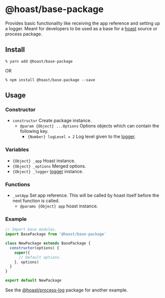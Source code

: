 # @hoast/base-package

Provides basic functionality like receiving the app reference and setting up a logger. Meant for developers to be used as a base for a [hoast](https://hoast.js.org) source or process package.

## Install

```
% yarn add @hoast/base-package
```

OR

```
% npm install @hoast/base-package --save
```

## Usage

### Constructor

- `constructor` Create package instance.
  - `@param {Object} ...Options` Options objects which can contain the following key.
    - `{Number} logLevel = 2` Log level given to the [logger](https://github.com/hoast/hoast/tree/master/packages/utils#logger.js).

### Variables

- `{Object} _app` Hoast instance.
- `{Object} _options` Merged options.
- `{Object} _logger` [logger](https://github.com/hoast/hoast/tree/master/packages/utils#logger.js) instance.

### Functions

- `_setApp` Set app reference. This will be called by hoast itself before the next function is called.
  - `@params {Object} app` hoast instance.

### Example

```JavaScript
// Import base modules.
import BasePackage from '@hoast/base-package'

class NewPackage extends BasePackage {
  constructor(options) {
    super({
      // Default options.
    }, options)
  }
}

export default NewPackage
```

See the [@hoast/process-log](https://github.com/hoast/hoast/tree/master/packages/process-log#readme) package for another example.
